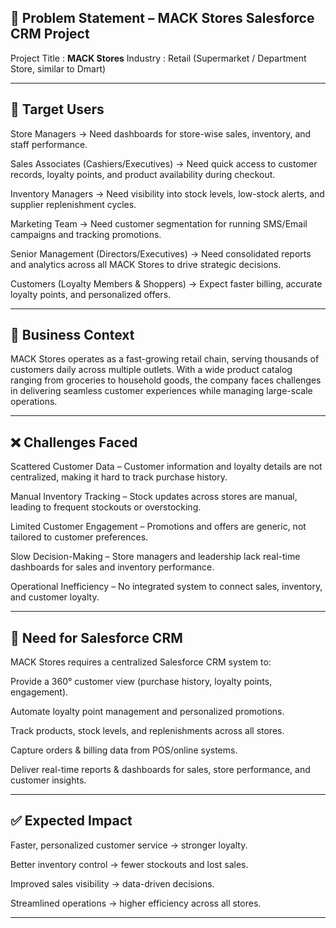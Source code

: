 ## 🛒 Problem Statement – MACK Stores Salesforce CRM Project

Project Title : **MACK Stores**
Industry : Retail (Supermarket / Department Store, similar to Dmart)

---

## 👥 Target Users

Store Managers → Need dashboards for store-wise sales, inventory, and staff performance.

Sales Associates (Cashiers/Executives) → Need quick access to customer records, loyalty points, and product availability during checkout.

Inventory Managers → Need visibility into stock levels, low-stock alerts, and supplier replenishment cycles.

Marketing Team → Need customer segmentation for running SMS/Email campaigns and tracking promotions.

Senior Management (Directors/Executives) → Need consolidated reports and analytics across all MACK Stores to drive strategic decisions.

Customers (Loyalty Members & Shoppers) → Expect faster billing, accurate loyalty points, and personalized offers.

---

## 📌 Business Context

MACK Stores operates as a fast-growing retail chain, serving thousands of customers daily across multiple outlets. With a wide product catalog ranging from groceries to household goods, the company faces challenges in delivering seamless customer experiences while managing large-scale operations.

---

## ❌ Challenges Faced

Scattered Customer Data – Customer information and loyalty details are not centralized, making it hard to track purchase history.

Manual Inventory Tracking – Stock updates across stores are manual, leading to frequent stockouts or overstocking.

Limited Customer Engagement – Promotions and offers are generic, not tailored to customer preferences.

Slow Decision-Making – Store managers and leadership lack real-time dashboards for sales and inventory performance.

Operational Inefficiency – No integrated system to connect sales, inventory, and customer loyalty.

---

## 🎯 Need for Salesforce CRM

MACK Stores requires a centralized Salesforce CRM system to:

Provide a 360° customer view (purchase history, loyalty points, engagement).

Automate loyalty point management and personalized promotions.

Track products, stock levels, and replenishments across all stores.

Capture orders & billing data from POS/online systems.

Deliver real-time reports & dashboards for sales, store performance, and customer insights.

---

## ✅ Expected Impact

Faster, personalized customer service → stronger loyalty.

Better inventory control → fewer stockouts and lost sales.

Improved sales visibility → data-driven decisions.

Streamlined operations → higher efficiency across all stores.

---
